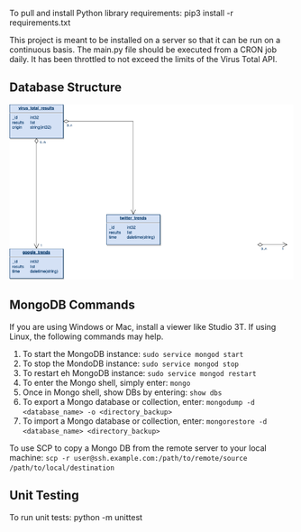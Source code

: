 To pull and install Python library requirements: pip3 install -r requirements.txt

This project is meant to be installed on a server so that it can be run on a continuous basis. The main.py file should be executed from a CRON job daily. It has been throttled to not exceed the limits of the Virus Total API.

## Database Structure
![MongoDB Database Structure](static/db_structure.drawio.png "MongoDB Database Structure]")

## MongoDB Commands
If you are using Windows or Mac, install a viewer like Studio 3T.
If using Linux, the following commands may help.
1. To start the MongoDB instance: `sudo service mongod start`
2. To stop the MondoDB instance: `sudo service mongod stop`
3. To restart eh MongoDB instance: `sudo service mongod restart`
4. To enter the Mongo shell, simply enter: `mongo`
5. Once in Mongo shell, show DBs by entering: `show dbs`
6. To export a Mongo database or collection, enter: `mongodump -d <database_name> -o <directory_backup>`
7. To import a Mongo database or collection, enter: `mongorestore -d <database_name> <directory_backup>`

To use SCP to copy a Mongo DB from the remote server to your local machine: `scp -r user@ssh.example.com:/path/to/remote/source /path/to/local/destination`

## Unit Testing
To run unit tests: python -m unittest